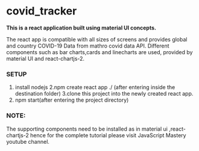 # covid_tracker

**This is a react application built using material UI concepts.**

The react app is compatible with all sizes of screens and provides global and country COVID-19 Data from mathro covid data API. Different components such as bar charts,cards and linecharts are used, provided by material UI and react-chartjs-2.

### SETUP

1. install nodejs
2.npm create react app ./  (after entering inside the destination folder)
3.clone this project into the newly created react app.
2. npm start(after entering the project directory)

### NOTE: 
The supporting components need to be installed as in material ui ,react-chartjs-2 hence for the complete tutorial please visit JavaScript Mastery youtube channel.

